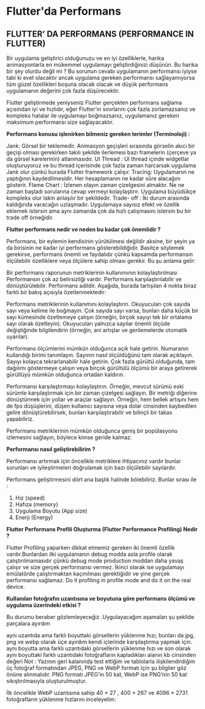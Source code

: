 # Flutter'da Performans

## FLUTTER’ DA PERFORMANS (PERFORMANCE IN FLUTTER)

Bir uygulama geliştirici olduğunuzu ve en iyi özelliklerle, harika animasyonlarla en mükemmel uygulamayı geliştirdiğinizi düşünün. Bu harika bir şey olurdu değil mi ? Bu sorunun cevabı uygulamanın performansı iyiyse tabi ki evet olacaktır ancak uygulama gereken performansı sağlayamıyorsa tüm güzel özellikleri boşuna olacak olacak ve düşük performans uygulamanın değerini çok fazla düşürecektir.

Flutter geliştirmede yeniyseniz Flutter gerçekten performans sağlama açısından iyi ve hızlıdır, eğer Flutter’ın sınırlarını çok fazla zorlamazsanız ve kompleks hatalar ile uygulamayı boğmazsanız, uygulamanız gereken maksimum performansı size sağlayacaktır.

**Performans konusu işlenirken bilmeniz gereken terimler (Terminoloji) :**

Jank: Görsel bir teklemedir. Animasyon geçişleri sırasında görselin akıcı bir geçişi olması gerekirken takılı şekilde ilerlemesi bazı framelerin (çerçeve ya da görsel karelerinin) atlanmasıdır.
UI Thread : UI thread içinde widgetlar oluşturuyoruz ve bu thread içerisinde çok fazla zaman harcarsak uygulama Jank olur çünkü burada Flutter framework çalışır.
Tracing: Uygulamanın ne yaptığının kaydedilmesidir. Her hesaplamanın ne kadar süre alacağını gösterir.
Flame Chart : İzlenen olayın zaman çizelgesini almaktır. Ne ne zaman başladı sorularına cevap vermeyi kolaylaştırır. Uygulama büyüdükçe kompleks olur lakin anlaşılır bir şekildedir.
Trade- off : İki durum arasında kaldığında varacağın uzlaşmadır. Uygulamaya sayısız efekt ve özellik eklemek istersin ama aynı zamanda çok da hızlı çalışmasını istersin bu bir trade off örneğidir.

**Flutter performans nedir ve neden bu kadar çok önemlidir ?**

Performans, bir eylemin kendisinin yürütülmesi değildir aksine, bir şeyin ya da birisinin ne kadar iyi performans gösterebildiğidir. Basitçe söylemek gerekirse, performans önemli ve faydalıdır çünkü kapsamda performansın ölçülebilir özelliklere veya ölçülere sahip olması gerekir. Bu şu anlama gelir:

Bir performans raporunun metriklerinin kullanımının kolaylaştırılması
Performansın çok az belirsizliği vardır.
Performans karşılaştırılabilir ve dönüştürülebilir.
Performans adildir.
Aşağıda, burada tartışılan 4 nokta biraz farklı bir bakış açısıyla özetlenmektedir:

Performans metriklerinin kullanımını kolaylaştırın. Okuyucuları çok sayıda sayı veya kelime ile boğmayın. Çok sayıda sayı varsa, bunları daha küçük bir sayı kümesinde özetlemeye çalışın (örneğin, birçok sayıyı tek bir ortalama sayı olarak özetleyin). Okuyucuları yalnızca sayılar önemli ölçüde değiştiğinde bilgilendirin (örneğin, ani artışlar ve gerilemelerde otomatik uyarılar).

Performans ölçümlerini mümkün olduğunca açık hale getirin. Numaranın kullandığı birimi tanımlayın. Sayının nasıl ölçüldüğünü tam olarak açıklayın. Sayıyı kolayca tekrarlanabilir hale getirin. Çok fazla gürültü olduğunda, tam dağılımı göstermeye çalışın veya birçok gürültülü ölçümü bir araya getirerek gürültüyü mümkün olduğunca ortadan kaldırın.

Performansı karşılaştırmayı kolaylaştırın. Örneğin, mevcut sürümü eski sürümle karşılaştırmak için bir zaman çizelgesi sağlayın. Bir metriği diğerine dönüştürmek için yollar ve araçlar sağlayın. Örneğin, hem bellek artışını hem de fps düşüşlerini, düşen kullanıcı sayısına veya dolar cinsinden kaybedilen gelire dönüştürebilirsek, bunları karşılaştırabilir ve bilinçli bir takas yapabiliriz.

Performans metriklerinin mümkün olduğunca geniş bir popülasyonu izlemesini sağlayın, böylece kimse geride kalmaz.

**Performansı nasıl geliştirebilirim ?**

Performansı artırmak için öncelikle metriklere ihtiyacınız vardır bunlar sorunları ve iyileştirmeleri doğrulamak için bazı ölçülebilir sayılardır.

Performans geliştirmesini dört ana başlık halinde bölebiliriz. Bunlar sırası ile :

1. Hız (speed)
2. Hafıza (memory)
3. Uygulama Boyutu (App size)
4. Enerji (Energy)

**Flutter Performans Profili Oluşturma (Flutter Performance Profiling) Nedir ?**

Flutter Profiling yaparken dikkat etmemiz gereken iki önemli özellik vardır.Bunlardan ilki uygulamanın debug modda asla profile olarak çalıştırılmamasıdır çünkü debug mode production moddan daha yavaş çalışır ve size gerçek performansı vermez. İkinci olarak ise uygulamayı emülatörde çalıştırmaktan kaçınılması gerektiğidir ve yine gerçek performansı sağlamaz. Do it profiling in profile mode and do it on the real device.

**Kullanılan fotoğrafın uzantısına ve boyutuna göre performans ölçümü ve uygulama üzerindeki etkisi ?**

Bu durumu beraber gözlemleyeceğiz .Uygulayacağım aşamaları şu şekilde parçalara ayırdım

aynı uzantıda ama farklı boyuttaki görsellerin yüklenme hızı; bunları da jpg, png ve webp olarak üçe ayırdım kendi içlerinde karşılaştırma yapmak için.
aynı boyutta ama farklı uzantıdaki görsellerin yüklenme hızı
ve son olarak aynı boyuttaki farklı uzantıdaki fotoğrafların kapladıkları alanın kb cinsinden değeri
Not : Yazının geri kalanında test ettiğim ve tablolarla ilişkilendirdiğim üç fotoğraf formatından JPEG, PNG ve WebP formatı için şu bilgiler göz önüne alınmalıdır. PNG formatı JPEG’in 50 kat, WebP ise PNG’nin 50 kat sıkıştırılmasıyla oluşturulmuştur.

İlk öncelikle WebP uzantısına sahip 40 × 27 , 400 × 267 ve 4096 × 2731 fotoğrafların yüklenme hızlarını inceleyelim:




